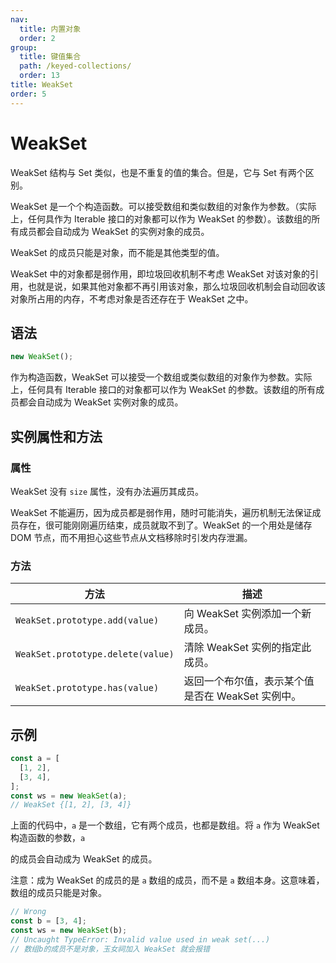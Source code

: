 ```yaml
---
nav:
  title: 内置对象
  order: 2
group:
  title: 键值集合
  path: /keyed-collections/
  order: 13
title: WeakSet
order: 5
---
```


# WeakSet

WeakSet 结构与 Set 类似，也是不重复的值的集合。但是，它与 Set 有两个区别。

WeakSet 是一个个构造函数。可以接受数组和类似数组的对象作为参数。（实际上，任何具作为 Iterable 接口的对象都可以作为 WeakSet 的参数）。该数组的所有成员都会自动成为 WeakSet 的实例对象的成员。

WeakSet 的成员只能是对象，而不能是其他类型的值。

WeakSet 中的对象都是弱作用，即垃圾回收机制不考虑 WeakSet 对该对象的引用，也就是说，如果其他对象都不再引用该对象，那么垃圾回收机制会自动回收该对象所占用的内存，不考虑对象是否还存在于 WeakSet 之中。

## 语法

```javascript
new WeakSet();
```

作为构造函数，WeakSet 可以接受一个数组或类似数组的对象作为参数。实际上，任何具有 Iterable 接口的对象都可以作为 WeakSet 的参数。该数组的所有成员都会自动成为 WeakSet 实例对象的成员。

## 实例属性和方法

### 属性

WeakSet 没有 `size` 属性，没有办法遍历其成员。

WeakSet 不能遍历，因为成员都是弱作用，随时可能消失，遍历机制无法保证成员存在，很可能刚刚遍历结束，成员就取不到了。WeakSet 的一个用处是储存 DOM 节点，而不用担心这些节点从文档移除时引发内存泄漏。

### 方法

| 方法                              | 描述                                              |
| --------------------------------- | ------------------------------------------------- |
| `WeakSet.prototype.add(value)`    | 向 WeakSet 实例添加一个新成员。                   |
| `WeakSet.prototype.delete(value)` | 清除 WeakSet 实例的指定此成员。                   |
| `WeakSet.prototype.has(value)`    | 返回一个布尔值，表示某个值是否在 WeakSet 实例中。 |

## 示例

```javascript
const a = [
  [1, 2],
  [3, 4],
];
const ws = new WeakSet(a);
// WeakSet {[1, 2], [3, 4]}
```

上面的代码中，`a` 是一个数组，它有两个成员，也都是数组。将 `a` 作为 WeakSet 构造函数的参数，`a`

的成员会自动成为 WeakSet 的成员。

注意：成为 WeakSet 的成员的是 `a` 数组的成员，而不是 `a` 数组本身。这意味着，数组的成员只能是对象。

```javascript
// Wrong
const b = [3, 4];
const ws = new WeakSet(b);
// Uncaught TypeError: Invalid value used in weak set(...)
// 数组b的成员不是对象，玉女祠加入 WeakSet 就会报错
```
